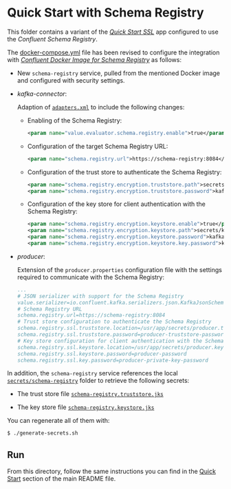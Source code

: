 # Quick Start with Schema Registry

This folder contains a variant of the [_Quick Start SSL_](../quickstart-ssl/README.md#quick-start-ssl) app configured to use the _Confluent Schema Registry_.

The [docker-compose.yml](docker-compose.yml) file has been revised to configure the integration with [_Confluent Docker Image for Schema Registry_](https://hub.docker.com/r/confluentinc/cp-schema-registry) as follows:

- New `schema-registry` service, pulled from the mentioned Docker image and configured with security settings.

- _kafka-connector_:

  Adaption of [`adapters.xml`](./adapters.xml) to include the following changes:
  
  - Enabling of the Schema Registry:

    ```xml
    <param name="value.evaluator.schema.registry.enable">true</param>
    ```
  
  - Configuration of the target Schema Registry URL:

    ```xml
    <param name="schema.registry.url">https://schema-registry:8084</param>
    ```
  
  - Configuration of the trust store to authenticate the Schema Registry:

    ```xml
    <param name="schema.registry.encryption.truststore.path">secrets/kafka-connector.truststore.jks</param>
    <param name="schema.registry.encryption.truststore.password">kafka-connector-truststore-password</param>
    ```
  
  - Configuration of the key store for client authentication with the Schema Registry:

    ```xml
    <param name="schema.registry.encryption.keystore.enable">true</param>
    <param name="schema.registry.encryption.keystore.path">secrets/kafka-connector.keystore.jks</param>
    <param name="schema.registry.encryption.keystore.password">kafka-connector-password</param>
    <param name="schema.registry.encryption.keystore.key.password">kafka-connector-private-key-password</param>
    ```

- _producer_:

   Extension of the `producer.properties` configuration file with the settings required to communicate with the Schema Registry:
    
   ```yaml
   ...
   # JSON serializer with support for the Schema Registry
   value.serializer=io.confluent.kafka.serializers.json.KafkaJsonSchemaSerializer
   # Schema Registry URL
   schema.registry.url=https://schema-registry:8084
   # Trust store configuration to authenticate the Schema Registry
   schema.registry.ssl.truststore.location=/usr/app/secrets/producer.truststore.jks
   schema.registry.ssl.truststore.password=producer-truststore-password
   # Key store configuration for client authentication with the Schema Registry
   schema.registry.ssl.keystore.location=/usr/app/secrets/producer.keystore.jks
   schema.registry.ssl.keystore.password=producer-password
   schema.registry.ssl.key.password=producer-private-key-password
   ```  

In addition, the `schema-registry` service references the local [`secrets/schema-registry`](../compose-templates/secrets/schema-registry/) folder to retrieve the following secrets:

- The trust store file [`schema-registry.truststore.jks`](../compose-templates/secrets/schema-registry/schema-registry.truststore.jks)

- The key store file [`schema-registry.keystore.jks`](../compose-templates/secrets/schema-registry/schema-registry.keystore.jks)

You can regenerate all of them with:

```sh
$ ./generate-secrets.sh
```

## Run

From this directory, follow the same instructions you can find in the [Quick Start](../../README.md#run) section of the main README file.
